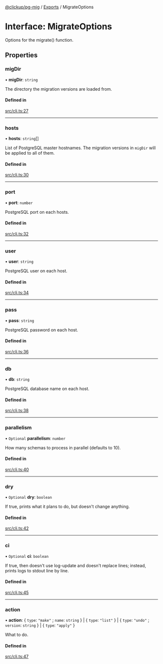 [@clickup/pg-mig](../README.md) / [Exports](../modules.md) / MigrateOptions

# Interface: MigrateOptions

Options for the migrate() function.

## Properties

### migDir

• **migDir**: `string`

The directory the migration versions are loaded from.

#### Defined in

[src/cli.ts:27](https://github.com/clickup/pg-mig/blob/master/src/cli.ts#L27)

___

### hosts

• **hosts**: `string`[]

List of PostgreSQL master hostnames. The migration versions in `migDir`
will be applied to all of them.

#### Defined in

[src/cli.ts:30](https://github.com/clickup/pg-mig/blob/master/src/cli.ts#L30)

___

### port

• **port**: `number`

PostgreSQL port on each hosts.

#### Defined in

[src/cli.ts:32](https://github.com/clickup/pg-mig/blob/master/src/cli.ts#L32)

___

### user

• **user**: `string`

PostgreSQL user on each host.

#### Defined in

[src/cli.ts:34](https://github.com/clickup/pg-mig/blob/master/src/cli.ts#L34)

___

### pass

• **pass**: `string`

PostgreSQL password on each host.

#### Defined in

[src/cli.ts:36](https://github.com/clickup/pg-mig/blob/master/src/cli.ts#L36)

___

### db

• **db**: `string`

PostgreSQL database name on each host.

#### Defined in

[src/cli.ts:38](https://github.com/clickup/pg-mig/blob/master/src/cli.ts#L38)

___

### parallelism

• `Optional` **parallelism**: `number`

How many schemas to process in parallel (defaults to 10).

#### Defined in

[src/cli.ts:40](https://github.com/clickup/pg-mig/blob/master/src/cli.ts#L40)

___

### dry

• `Optional` **dry**: `boolean`

If true, prints what it plans to do, but doesn't change anything.

#### Defined in

[src/cli.ts:42](https://github.com/clickup/pg-mig/blob/master/src/cli.ts#L42)

___

### ci

• `Optional` **ci**: `boolean`

If true, then doesn't use log-update and doesn't replace lines; instead,
prints logs to stdout line by line.

#### Defined in

[src/cli.ts:45](https://github.com/clickup/pg-mig/blob/master/src/cli.ts#L45)

___

### action

• **action**: \{ `type`: ``"make"`` ; `name`: `string`  } \| \{ `type`: ``"list"``  } \| \{ `type`: ``"undo"`` ; `version`: `string`  } \| \{ `type`: ``"apply"``  }

What to do.

#### Defined in

[src/cli.ts:47](https://github.com/clickup/pg-mig/blob/master/src/cli.ts#L47)
